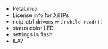 
- PetaLinux 
- License info for Xil IPs
- noip_ctrl drivers with `while read();`
- status color LED
- settings in flash
- ILA?
